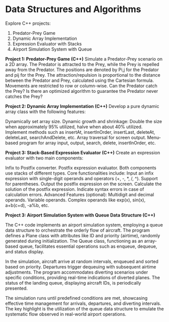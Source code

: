# Data Structures and Algorithms
Explore C++ projects: 
1. Predator-Prey Game
2. Dynamic Array Implementation
3. Expression Evaluator with Stacks
4. Airport Simulation System with Queue

**Project 1: Predator-Prey Game (C++)**
Simulate a Predator-Prey scenario on a 2D array. The Predator is attracted to the Prey, while the Prey is repelled away from the Predator. The positions are denoted by Pi,j for the Predator and pij for the Prey. The attraction/repulsion is proportional to the distance between the Predator and Prey, calculated using the Cartesian formula. Movements are restricted to row or column-wise. Can the Predator catch the Prey? Is there an optimized algorithm to guarantee the Predator never catches the Prey?

**Project 2: Dynamic Array Implementation (C++)**
Develop a pure dynamic array class with the following features:

Dynamically set array size.
Dynamic growth and shrinkage: Double the size when approximately 95% utilized, halve when about 40% utilized.
Implement methods such as insertAt, insertInOrder, insertLast, deleteAt, deleteLast, searchAndDelete, etc.
Array traversal for screen output.
Menu-based program for array input, output, search, delete, insertInOrder, etc.


**Project 3: Stack-Based Expression Evaluator (C++)**
Create an expression evaluator with two main components:

Infix to Postfix converter.
Postfix expression evaluator.
Both components use stacks of different types. Core functionalities include:
Input an infix expression with single-digit operands and operators (+, -, *, /, ^).
Support for parentheses.
Output the postfix expression on the screen.
Calculate the solution of the postfix expression.
Indicate syntax errors in case of calculation errors.
Advanced Features (optional):
Multidigit and decimal operands.
Variable operands.
Complex operands like exp(x), sin(x), a+b(c+d), -a%b, etc.

**Project 3: Airport Simulation System with Queue Data Structure (C++)**

The C++ code implements an airport simulation system, employing a queue data structure to orchestrate the orderly flow of aircraft. The program defines a Plane class with attributes like ID and priority (airtime), randomly generated during initialization. The Queue class, functioning as an array-based queue, facilitates essential operations such as enqueue, dequeue, and status display.

In the simulation, aircraft arrive at random intervals, enqueued and sorted based on priority. Departures trigger dequeuing with subsequent airtime adjustments. The program accommodates diverting scenarios under specific conditions, providing real-time indications of diverted planes. The status of the landing queue, displaying aircraft IDs, is periodically presented.

The simulation runs until predefined conditions are met, showcasing effective time management for arrivals, departures, and diverting intervals. The key highlight is the utilization of the queue data structure to emulate the systematic flow observed in real-world airport operations.

